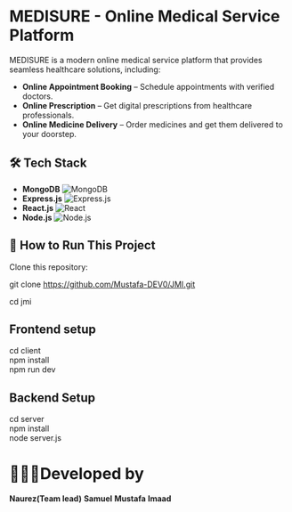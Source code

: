 # MEDISURE - Online Medical Service Platform  

MEDISURE is a modern online medical service platform that provides seamless healthcare solutions, including:  

- **Online Appointment Booking** – Schedule appointments with verified doctors.  
- **Online Prescription** – Get digital prescriptions from healthcare professionals.  
- **Online Medicine Delivery** – Order medicines and get them delivered to your doorstep.  

## 🛠 Tech Stack  
- **MongoDB** ![MongoDB](https://img.shields.io/badge/MongoDB-47A248?style=for-the-badge&logo=mongodb&logoColor=white)  
- **Express.js** ![Express.js](https://img.shields.io/badge/Express.js-000000?style=for-the-badge&logo=express&logoColor=white)  
- **React.js** ![React](https://img.shields.io/badge/React-61DAFB?style=for-the-badge&logo=react&logoColor=black)  
- **Node.js** ![Node.js](https://img.shields.io/badge/Node.js-339933?style=for-the-badge&logo=node.js&logoColor=white)  

## 🚀 How to Run This Project  

Clone this repository:  

git clone https://github.com/Mustafa-DEV0/JMI.git

cd jmi

## Frontend setup

cd client  
npm install  
npm run dev

## Backend Setup

cd server  
npm install  
node server.js

# 👩🏽‍💻Developed by 
**Naurez(Team lead)**
**Samuel**
**Mustafa**
**Imaad**
